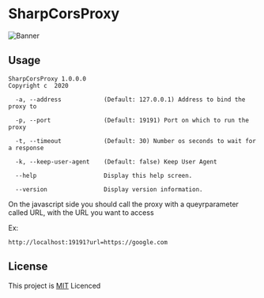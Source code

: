 # SharpCorsProxy

![Banner](https://raw.githubusercontent.com/luisfontes19/SharpCorsProxy/master/SharpCorsProxy.png)

## Usage

```
SharpCorsProxy 1.0.0.0
Copyright c  2020

  -a, --address            (Default: 127.0.0.1) Address to bind the proxy to

  -p, --port               (Default: 19191) Port on which to run the proxy

  -t, --timeout            (Default: 30) Number os seconds to wait for a response

  -k, --keep-user-agent    (Default: false) Keep User Agent

  --help                   Display this help screen.

  --version                Display version information.

```


On the javascript side you should call the proxy with a queyrparameter called URL, with the URL you want to access

Ex:

```http://localhost:19191?url=https://google.com```


## License

This project is [MIT](https://github.com/luisfontes19/SharpCorsProxy/blob/master/LICENSE) Licenced
